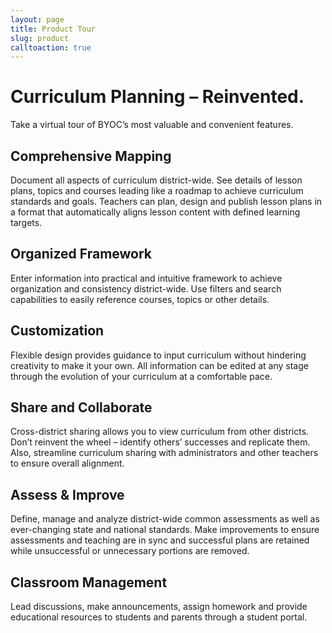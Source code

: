 ```yaml
---
layout: page
title: Product Tour
slug: product
calltoaction: true
---
```


# Curriculum Planning – Reinvented.

Take a virtual tour of BYOC’s most valuable and convenient features.

## Comprehensive Mapping

Document all aspects of curriculum district-wide. See details of lesson plans, topics and courses leading like a roadmap to achieve curriculum standards and goals. Teachers can plan, design and publish lesson plans in a format that automatically aligns lesson content with defined learning targets.

## Organized Framework

Enter information into practical and intuitive framework to achieve organization and consistency district-wide. Use filters and search capabilities to easily reference courses, topics or other details. 

## Customization

Flexible design provides guidance to input curriculum without hindering creativity to make it your own. All information can be edited at any stage through the evolution of your curriculum at a comfortable pace.

## Share and Collaborate

Cross-district sharing allows you to view curriculum from other districts. Don’t reinvent the wheel – identify others’ successes and replicate them. Also, streamline curriculum sharing with administrators and other teachers to ensure overall alignment.

## Assess & Improve

Define, manage and analyze district-wide common assessments as well as ever-changing state and national standards. Make improvements to ensure assessments and teaching are in sync and successful plans are retained while unsuccessful or unnecessary portions are removed.

## Classroom Management
Lead discussions, make announcements, assign homework and provide educational resources to students and parents through a student portal.
